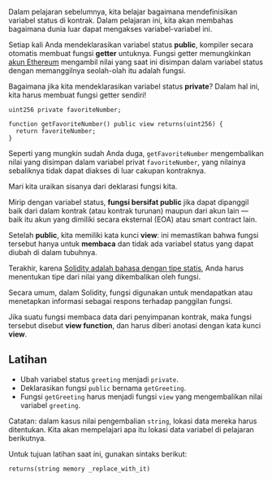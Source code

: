 Dalam pelajaran sebelumnya, kita belajar bagaimana mendefinisikan variabel status di kontrak. Dalam pelajaran ini, kita akan membahas bagaimana dunia luar dapat mengakses variabel-variabel ini.

Setiap kali Anda mendeklarasikan variabel status **public**, kompiler secara otomatis membuat fungsi **getter** untuknya. Fungsi getter memungkinkan [akun Ethereum](https://ethereum.org/en/developers/docs/accounts/) mengambil nilai yang saat ini disimpan dalam variabel status dengan memanggilnya seolah-olah itu adalah fungsi.

Bagaimana jika kita mendeklarasikan variabel status **private**? Dalam hal ini, kita harus membuat fungsi getter sendiri!

```sol
uint256 private favoriteNumber;

function getFavoriteNumber() public view returns(uint256) {
  return favoriteNumber;
}
```

Seperti yang mungkin sudah Anda duga, `getFavoriteNumber` mengembalikan nilai yang disimpan dalam variabel privat `favoriteNumber`, yang nilainya sebaliknya tidak dapat diakses di luar cakupan kontraknya.

Mari kita uraikan sisanya dari deklarasi fungsi kita.

Mirip dengan variabel status, **fungsi bersifat public** jika dapat dipanggil baik dari dalam kontrak (atau kontrak turunan) maupun dari akun lain — baik itu akun yang dimiliki secara eksternal (EOA) atau smart contract lain.

Setelah **public**, kita memiliki kata kunci **view**: ini memastikan bahwa fungsi tersebut hanya untuk **membaca** dan tidak ada variabel status yang dapat diubah di dalam tubuhnya.

Terakhir, karena [Solidity adalah bahasa dengan tipe statis](https://docs.soliditylang.org/en/v0.8.10/types.html), Anda harus menentukan tipe dari nilai yang dikembalikan oleh fungsi.

Secara umum, dalam Solidity, fungsi digunakan untuk mendapatkan atau menetapkan informasi sebagai respons terhadap panggilan fungsi.

Jika suatu fungsi membaca data dari penyimpanan kontrak, maka fungsi tersebut disebut **view function**, dan harus diberi anotasi dengan kata kunci **view**.

## Latihan

- Ubah variabel status `greeting` menjadi `private`.
- Deklarasikan fungsi `public` bernama `getGreeting`.
- Fungsi `getGreeting` harus menjadi fungsi `view` yang mengembalikan nilai variabel `greeting`.

Catatan: dalam kasus nilai pengembalian `string`, lokasi data mereka harus ditentukan. Kita akan mempelajari apa itu lokasi data variabel di pelajaran berikutnya.

Untuk tujuan latihan saat ini, gunakan sintaks berikut:

```sol
returns(string memory _replace_with_it)
```
